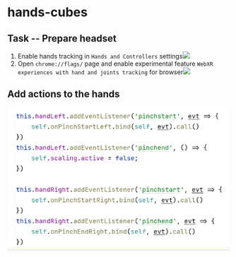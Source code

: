 # hands-cubes

## Task -- Prepare headset
1. Enable hands tracking in `Hands and Controllers` settings![](docs/hands-setting.jpg)
2. Open `chrome://flags/` page and enable experimental feature `WebXR experiences with hand and joints tracking` for browser![](docs/browser-config.jpg)

## Add actions to the hands
![](docs/events.png)

